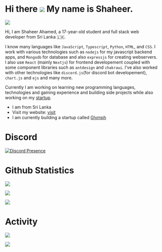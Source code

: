 Hi there ![](https://user-images.githubusercontent.com/18350557/176309783-0785949b-9127-417c-8b55-ab5a4333674e.gif) My name is Shaheer.
===============================================================================================================================
![](https://komarev.com/ghpvc/?username=spicybirsge&abbreviated=true)

Hi, I am Shaheer Ahamed, a 17-year-old student and full stack web developer from Sri Lanka 🇱🇰.

I know many languages like `JavaScript`, `Typescript`, `Python`, `HTML`, and `CSS`. I work with various technologies such as `nodejs` for my javascript backend apps, and `Mongodb` for database and also `expressjs` for creating webservers. I also use `React` (mainly `Nextjs`) for frontend developement coupled with some component libraries such as `antdesign` and `chakraui`. I've also worked with other technologies like `discord.js`(for discord bot developement), `chart.js` and `ejs` and many more.

Currently I am working on learning new programming languages, technologies and gaining experience and building side projects while also working on my [startup](https://github.com/GlymphApp).
* I am from Sri Lanka
* Visit my website: [visit](https://shaheerahamed.vercel.app)
* I am currently building a startup called [Glymph](https://github.com/GlymphApp)

# Discord

[![Discord Presence](https://discord.c99.nl/widget/theme-5/818903544723406858.png)](https://discord.com/users/818903544723406858)


# Github Statistics

![](https://github-readme-stats.vercel.app/api?username=spicybirsge&show_icons=true)

![](https://github-profile-trophy.vercel.app/?username=spicybirsge)

![](https://github-readme-stats.vercel.app/api/top-langs?username=spicybirsge&show_icons=true&layout=compact)

# Activity

![](https://github-readme-stats.vercel.app/api/wakatime?username=@shaheer)


![](https://wakatime.com/share/@shaheer/03a32594-d8bf-48d4-8724-240c22a5399d.svg)

